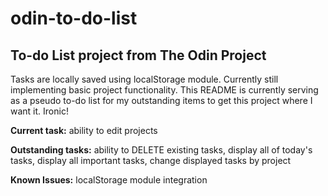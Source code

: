 # odin-to-do-list

## To-do List project from The Odin Project

Tasks are locally saved using localStorage module. Currently still implementing basic project functionality. This README is currently serving as a pseudo to-do list for my outstanding items to get this project where I want it. Ironic!

**Current task:** ability to edit projects

**Outstanding tasks:** ability to DELETE existing tasks, display all of today's tasks, display all important tasks, change displayed tasks by project

**Known Issues:** localStorage module integration
